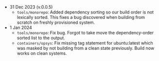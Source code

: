 * 31 Dec 2023 (v.0.0.5)
	* `tools/monorepo`: Added dependency sorting so our build order is not lexically sorted.  This fixes a bug discovered when building from scratch on freshly provisioned system.
* 1 Jan 2024
	* `tools/monorepo`: Fix bug.  Forgot to take move the dependency-order sorted list to the output.
	* `containers/opsys`: Fix missing tag statement for ubuntu:latest which was masked by not building from a clean state previously.  Build now works on clean systems.